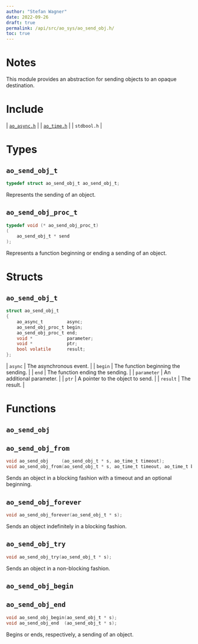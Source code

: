 ```yaml
---
author: "Stefan Wagner"
date: 2022-09-26
draft: true
permalink: /api/src/ao_sys/ao_send_obj.h/
toc: true
---
```


# Notes

This module provides an abstraction for sending objects to an opaque destination.

# Include

| [`ao_async.h`](ao_async.h.md) |
| [`ao_time.h`](ao_time.h.md) |
| `stdbool.h` |

# Types

## `ao_send_obj_t`

```c
typedef struct ao_send_obj_t ao_send_obj_t;
```

Represents the sending of an object.

## `ao_send_obj_proc_t`

```c
typedef void (* ao_send_obj_proc_t)
(
    ao_send_obj_t * send
);
```

Represents a function beginning or ending a sending of an object.

# Structs

## `ao_send_obj_t`

```c
struct ao_send_obj_t
{
    ao_async_t         async;
    ao_send_obj_proc_t begin;
    ao_send_obj_proc_t end;
    void *             parameter;
    void *             ptr;
    bool volatile      result;
};
```

| `async` | The asynchronous event. |
| `begin` | The function beginning the sending. |
| `end` | The function ending the sending. |
| `parameter` | An additional parameter. |
| `ptr` | A pointer to the object to send. |
| `result` | The result. |

# Functions

## `ao_send_obj`
## `ao_send_obj_from`

```c
void ao_send_obj     (ao_send_obj_t * s, ao_time_t timeout);
void ao_send_obj_from(ao_send_obj_t * s, ao_time_t timeout, ao_time_t beginning);
```

Sends an object in a blocking fashion with a timeout and an optional beginning.

## `ao_send_obj_forever`

```c
void ao_send_obj_forever(ao_send_obj_t * s);
```

Sends an object indefinitely in a blocking fashion.

## `ao_send_obj_try`

```c
void ao_send_obj_try(ao_send_obj_t * s);
```

Sends an object in a non-blocking fashion.

## `ao_send_obj_begin`
## `ao_send_obj_end`

```c
void ao_send_obj_begin(ao_send_obj_t * s);
void ao_send_obj_end  (ao_send_obj_t * s);
```

Begins or ends, respectively, a sending of an object.
